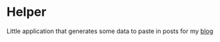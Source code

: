 Helper
======

Little application that generates some data to paste in posts for my [blog](http://kofun.pl)